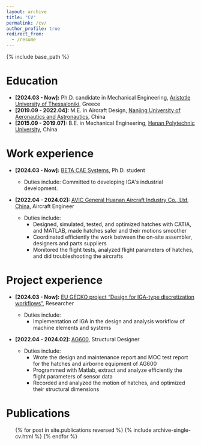 ```yaml
---
layout: archive
title: "CV"
permalink: /cv/
author_profile: true
redirect_from:
  - /resume
---
```


{% include base_path %}

Education
======
* **[2024.03 - Now]:** Ph.D. candidate in Mechanical Engineering, [Aristotle University of Thessaloniki](https://www.auth.gr/en/), Greece
* **[2019.09 - 2022.04]:** M.E. in Aircraft Design, [Nanjing University of Aeronautics and Astronautics](https://www.nuaa.edu.cn/), China
* **[2015.09 - 2019.07]:** B.E. in Mechanical Engineering, [Henan Polytechnic University](https://www.hpu.edu.cn/), China

Work experience
======
* **[2024.03 - Now]:** [BETA CAE Systems](https://www.beta-cae.com/), Ph.D. student
  * Duties include: Committed to developing IGA's industrial development.
  
* **[2022.04 - 2024.02]:** [AVIC General Huanan Aircraft Industry Co., Ltd, China](https://www.avicgeneral.com/sy/index.shtml), Aircraft Engineer
  * Duties include:
    * Designed, simulated, tested, and optimized hatches with CATIA, and MATLAB, made hatches safer and their motions smoother
    * Coordinated efficiently the work between the on-site assembler, designers and parts suppliers
    * Monitored the flight tests, analyzed flight parameters of hatches, and did troubleshooting the aircrafts

Project experience
======
* **[2024.03 - Now]:**  [EU GECKO project “Design for IGA-type discretization workflows”](https://gecko.cimne.com/), Researcher
  * Duties include:
    * Implementation of IGA in the design and analysis workflow of machine elements and systems

* **[2022.04 - 2024.02]:** [AG600](https://www.avicgeneral.com/cpyyw/tyfjcp/jl600/index.shtml), Structural Designer
  * Duties include:
    * Wrote the design and maintenance report and MOC test report for the hatches and airborne equipment of AG600
    * Programmed with Matlab, extract and analyze efficiently the flight parameters of sensor data
    * Recorded and analyzed the motion of hatches, and optimized their structural dimensions

Publications
======
  <ul>{% for post in site.publications reversed %}
    {% include archive-single-cv.html %}
  {% endfor %}</ul>
